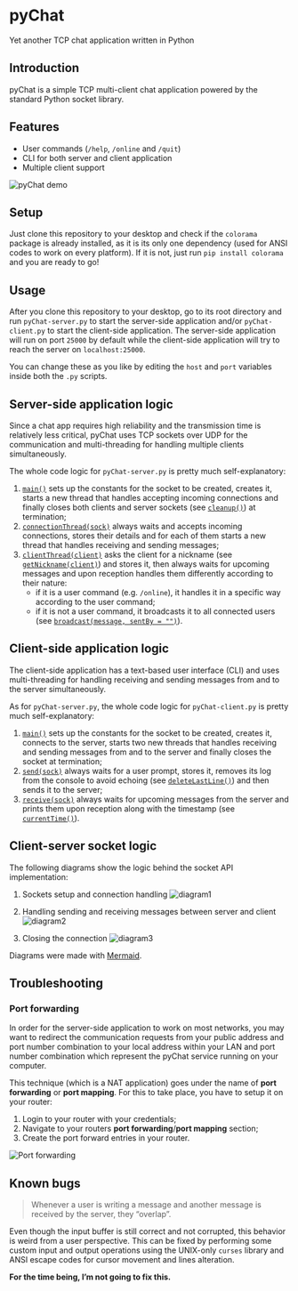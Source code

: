 # pyChat
Yet another TCP chat application written in Python

## Introduction
pyChat is a simple TCP multi-client chat application powered by the standard Python socket library.

## Features
 - User commands (`/help`, `/online` and `/quit`)
 - CLI for both server and client application
 - Multiple client support

![pyChat demo](img/console.gif)

## Setup
Just clone this repository to your desktop and check if the `colorama` package is already installed, as it is its only one dependency (used for ANSI codes to work on every platform).
If it is not, just run `pip install colorama` and you are ready to go!

## Usage
After you clone this repository to your desktop, go to its root directory and run `pyChat-server.py` to start the server-side application and/or `pyChat-client.py` to start the client-side application.
The server-side application will run on port `25000` by default while the client-side application will try to reach the server on `localhost:25000`.

You can change these as you like by editing the `host` and `port` variables inside both the `.py` scripts.

## Server-side application logic
Since a chat app requires high reliability and the transmission time is relatively less critical, pyChat uses TCP sockets over UDP for the communication and multi-threading for handling multiple clients simultaneously.

The whole code logic for `pyChat-server.py` is pretty much self-explanatory:

 1. [`main()`](https://github.com/Uzarel/pyChat/blob/master/pyChat-server.py#L100) sets up the constants for the socket to be created, creates it, starts a new thread that handles accepting incoming connections and finally closes both clients and server sockets (see [`cleanup()`](https://github.com/Uzarel/pyChat/blob/master/pyChat-server.py#L93)) at termination;
 2. [`connectionThread(sock)`](https://github.com/Uzarel/pyChat/blob/master/pyChat-server.py#L5) always waits and accepts incoming connections, stores their details and for each of them starts a new thread that handles receiving and sending messages;
 3. [`clientThread(client)`](https://github.com/Uzarel/pyChat/blob/master/pyChat-server.py#L17) asks the client for a nickname (see [`getNickname(client)`](https://github.com/Uzarel/pyChat/blob/master/pyChat-server.py#L67)) and stores it, then always waits for upcoming messages and upon reception handles them differently according to their nature:
    - if it is a user command (e.g. `/online`), it handles it in a specific way according to the user command;
    - if it is not a user command, it broadcasts it to all connected users (see [`broadcast(message, sentBy = "")`](https://github.com/Uzarel/pyChat/blob/master/pyChat-server.py#L81)).

## Client-side application logic
The client-side application has a text-based user interface (CLI) and uses multi-threading for handling receiving and sending messages from and to the server simultaneously.

As for `pyChat-server.py`, the whole code logic for `pyChat-client.py` is pretty much self-explanatory:

 1. [`main()`](https://github.com/Uzarel/pyChat/blob/master/pyChat-client.py#L45) sets up the constants for the socket to be created, creates it, connects to the server, starts two new threads that handles receiving and sending messages from and to the server and finally closes the socket at termination;
 2. [`send(sock)`](https://github.com/Uzarel/pyChat/blob/master/pyChat-client.py#L20) always waits for a user prompt, stores it, removes its log from the console to avoid echoing (see [`deleteLastLine()`](https://github.com/Uzarel/pyChat/blob/master/pyChat-client.py#L13)) and then sends it to the server;
 3. [`receive(sock)`](https://github.com/Uzarel/pyChat/blob/master/pyChat-client.py#L31) always waits for upcoming messages from the server and prints them upon reception along with the timestamp (see [`currentTime()`](https://github.com/Uzarel/pyChat/blob/master/pyChat-client.py#L7)).

## Client-server socket logic
The following diagrams show the logic behind the socket API implementation:

1. Sockets setup and connection handling
![diagram1](img/diagram1.svg)

2. Handling sending and receiving messages between server and client
![diagram2](img/diagram2.svg)

3. Closing the connection
![diagram3](img/diagram3.svg)

Diagrams were made with [Mermaid](https://mermaid-js.github.io/).

## Troubleshooting
### Port forwarding
In order for the server-side application to work on most networks, you may want to redirect the communication requests from your public address and port number combination to your local address within your LAN and port number combination which represent the pyChat service running on your computer.

This technique (which is a NAT application) goes under the name of **port forwarding** or **port mapping**. For this to take place, you have to setup it on your router:

1.  Login to your router with your credentials;
2.  Navigate to your routers  **port forwarding**/**port mapping**  section;
3.  Create the port forward entries in your router.

![Port forwarding](img/portforwarding.png)

## Known bugs

> Whenever a user is writing a message and another message is received by the server, they “overlap”.

Even though the input buffer is still correct and not corrupted, this behavior is weird from a user perspective.
This can be fixed by performing some custom input and output operations using the UNIX-only `curses` library and ANSI escape codes for cursor movement and lines alteration.

**For the time being, I’m not going to fix this.**
